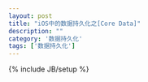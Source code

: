 ```yaml
---
layout: post
title: "iOS中的数据持久化之[Core Data]"
description: ""
category: '数据持久化'
tags: ['数据持久化']
---
```

{% include JB/setup %}



